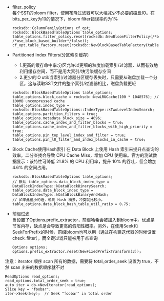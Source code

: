 - filter_policy  
每个SST的bloom filter，使用布隆过滤器可以大幅减少不必要的磁盘IO。在bits_per_key为10的情况下，bloom filter错误率约为1%
  ```
  rocksdb::ColumnFamilyOptions cf_opt;
  rocksdb::BlockBasedTableOptions table_options;
  table_options.filter_policy.reset(rocksdb::NewBloomFilterPolicy(/*bits_per_key*/10, /*use_block_based_builder*/false));
  cf_opt.table_factory.reset(rocksdb::NewBlockBasedTableFactory(table_options));
  ```

- Partitioned Index Filters(分区索引缓存)
  - 1.更高的缓存命中率:分区允许以更细的粒度加载索引/过滤器，从而有效地利用缓存空间，而不是用大索引/块污染缓存空间
  - 2.更少的IO util:当索引/过滤器分区缓存丢失时，只需要从磁盘加载一个分区，这与读取SST文件的整个索引/过滤器相比，磁盘负载更轻
  ```
  rocksdb::BlockBasedTableOptions table_options;
  table_options.block_cache = rocksdb::NewLRUCache(100 * 1048576); // 100MB uncompressed cache
  table_options.index_type = rocksdb::BlockBasedTableOptions::IndexType::kTwoLevelIndexSearch;
  table_options.partition_filters = true;
  table_options.metadata_block_size = 4096;
  table_options.cache_index_and_filter_blocks = true;
  table_options.cache_index_and_filter_blocks_with_high_priority = true;
  table_options.pin_top_level_index_and_filter = true;
  table_options.pin_l0_filter_and_index_blocks_in_cache = true;
  ```

- Block Cache使用Hash索引
  在 Data Block 上使用 Hash 索引来提升点查询的效率。二分查找会导致 CPU Cache Miss，增加 CPU 使用率。官方的测试数据显示：该特性可降低 21.8% 的 CPU 利用率，提升 10% 的吞吐，但会增加 4.6% 的空间占用。
  ```
  rocksdb::BlockBasedTableOptions table_options;
  // 默认 table_options.data_block_index_type = DataBlockIndexType::kDataBlockBinarySearch;
  table_options.data_block_index_type = DataBlockIndexType::kDataBlockBinaryAndHash;
  // 如果此值小的话，说明 Hash 桶多，冲突就比较小。
  table_options.data_block_hash_table_util_ratio = 0.75;
  ```

- 前缀过滤   
当设置了Options.prefix_extractor，前缀哈希会被加入到bloom中。优点是节省内存，缺点是会导致更高的假阳性概率。另外，在使用Seek和SeekForPrefix的时候，前缀bloom也可以用（通过在构建迭代器的时候设置check_filter），而全键过滤只能被用于点查询  
  ```
  Options options;
  options.prefix_extractor.reset(NewFixedPrefixTransform(3));
  ```
   
注意：iterator 顺序 scan 所有的数据，需要将 total_order_seek 设置为 true，不然 scan 出来的数据顺序就不对

  ```
  ReadOptions read_options;
  read_options.total_order_seek = true;
  auto iter = db->NewIterator(read_options);
  Slice key = "foobar";
  iter->Seek(key);  // Seek "foobar" in total order
  ```

